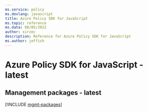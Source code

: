 ```yaml
---
ms.service: policy
ms.devlang: javascript
title: Azure Policy SDK for JavaScript
ms.topic: reference
ms.data: 08/05/2022
author: xirzec
description: Reference for Azure Policy SDK for JavaScript
ms.author: jeffish
---
```

# Azure Policy SDK for JavaScript - latest

## Management packages - latest
[!INCLUDE [mgmt-packages](policy-mgmt-index.md)]